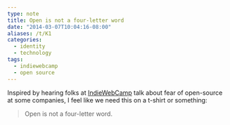 ```yaml
---
type: note
title: Open is not a four-letter word
date: "2014-03-07T10:04:16-08:00"
aliases: /t/K1
categories:
  - identity
  - technology
tags:
  - indiewebcamp
  - open source
---
```


Inspired by hearing folks at [IndieWebCamp](https://indieweb.org/) talk about fear of open-source at some companies,
I feel like we need this on a t-shirt or something:

> Open is not a four-letter word.
